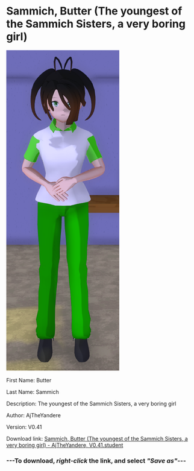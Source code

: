 # Sammich, Butter (The youngest of the Sammich Sisters, a very boring girl)

<img src = "https://raw.githubusercontent.com/Arbiter1223/Daigaku-Gurashi-Custom-Students/master/Students/Files/Sammich%2C%20Butter%20(The%20youngest%20of%20the%20Sammich%20Sisters%2C%20a%20very%20boring%20girl).png">

First Name: Butter

Last Name: Sammich

Description: The youngest of the Sammich Sisters, a very boring girl

Author: AjTheYandere

Version: V0.41

Download link: <a href="https://raw.githubusercontent.com/Arbiter1223/Daigaku-Gurashi-Custom-Students/master/Students/Files/Sammich%2C%20Butter%20(The%20youngest%20of%20the%20Sammich%20Sisters%2C%20a%20very%20boring%20girl)%20-%20AjTheYandere%2C%20V0.41.student">Sammich, Butter (The youngest of the Sammich Sisters, a very boring girl) - AjTheYandere, V0.41.student</a>

### ---**To download, _right-click_ the link, and select _"Save as"_**---
